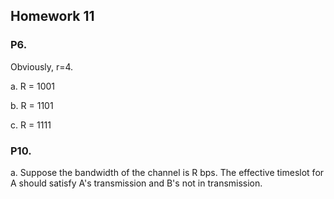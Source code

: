 ## Homework 11

### P6.
Obviously, r=4.

a. R = 1001

b. R = 1101

c. R = 1111

### P10. 

a. Suppose the bandwidth of the channel is R bps. The effective timeslot for A should satisfy A's transmission and B's not in transmission.
